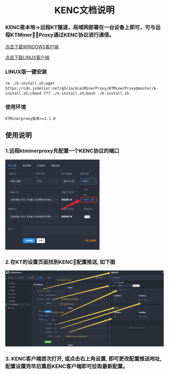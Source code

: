 <div align="center">

# KENC文档说明

</div>

<p id="kenc"></p>

### KENC是本地->远程KT隧道，局域网部署在一台设备上即可，可与远程KTMinerProxy通过KENC协议进行通信。

<a href="https://github.com/JackLeiMinerProxy/KTMinerProxy/raw/master/KENC/windows.zip">点击下载WINDOWS客户端</a>

<a href="https://github.com/JackLeiMinerProxy/KTMinerProxy/raw/master/KENC/kenc_v_linux">点击下载LINUX客户端</a>

### LINUX版一键安装
```
rm ./k-install.sh;wget https://cdn.jsdelivr.net/gh/JackLeiMinerProxy/KTMinerProxy@master/k-install.sh;chmod 777 ./k-install.sh;bash ./k-install.sh
```

### 使用环境
```
KTMinerproxy版本>=2.1.0
```

## 使用说明

### 1.远程ktminerproxy先配置一个KENC协议的端口

<img src="./../image/t14.png" alt="Logo" width="300">

### 2.在KT的设置页面找到KENC配置推送, 如下图
<img src="./../image/kenc.png" alt="Logo">

### 3. KENC客户端首次打开, 或点击右上角设置, 即可更改配置推送地址, 配置设置完毕后重启KENC客户端即可拉取最新配置。